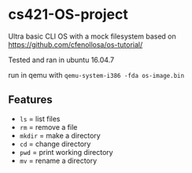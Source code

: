 # cs421-OS-project

Ultra basic CLI OS with a mock filesystem based on https://github.com/cfenollosa/os-tutorial/

Tested and ran in ubuntu 16.04.7

run in qemu with `qemu-system-i386 -fda os-image.bin`

## Features

- `ls` = list files
- `rm` = remove a file
- `mkdir` = make a directory
- `cd` = change directory
- `pwd` = print working directory
- `mv` = rename a directory

